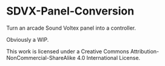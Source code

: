 # SDVX-Panel-Conversion
Turn an arcade Sound Voltex panel into a controller.

Obviously a WIP.

This work is licensed under a Creative Commons Attribution-NonCommercial-ShareAlike 4.0 International License.
